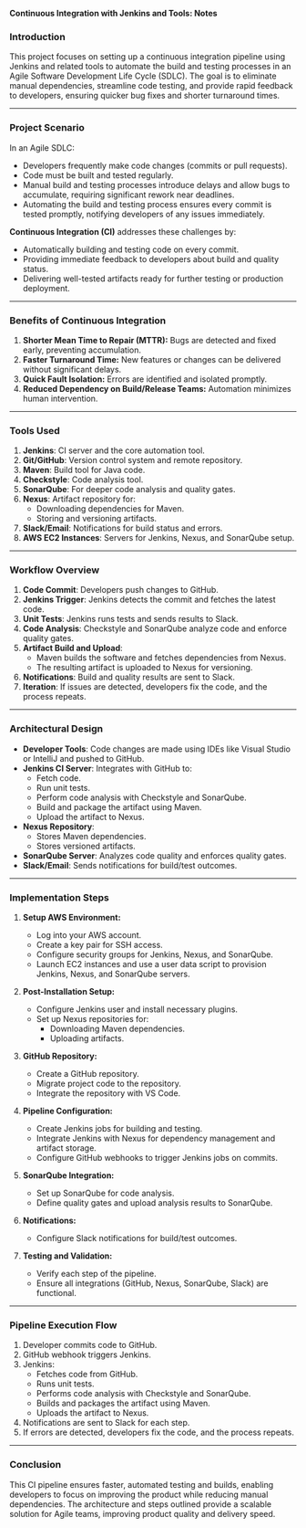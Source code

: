 **Continuous Integration with Jenkins and Tools: Notes**

### **Introduction**
This project focuses on setting up a continuous integration pipeline using Jenkins and related tools to automate the build and testing processes in an Agile Software Development Life Cycle (SDLC). The goal is to eliminate manual dependencies, streamline code testing, and provide rapid feedback to developers, ensuring quicker bug fixes and shorter turnaround times.

---

### **Project Scenario**
In an Agile SDLC:
- Developers frequently make code changes (commits or pull requests).
- Code must be built and tested regularly.
- Manual build and testing processes introduce delays and allow bugs to accumulate, requiring significant rework near deadlines.
- Automating the build and testing process ensures every commit is tested promptly, notifying developers of any issues immediately.

**Continuous Integration (CI)** addresses these challenges by:
- Automatically building and testing code on every commit.
- Providing immediate feedback to developers about build and quality status.
- Delivering well-tested artifacts ready for further testing or production deployment.

---

### **Benefits of Continuous Integration**
1. **Shorter Mean Time to Repair (MTTR):** Bugs are detected and fixed early, preventing accumulation.
2. **Faster Turnaround Time:** New features or changes can be delivered without significant delays.
3. **Quick Fault Isolation:** Errors are identified and isolated promptly.
4. **Reduced Dependency on Build/Release Teams:** Automation minimizes human intervention.

---

### **Tools Used**
1. **Jenkins**: CI server and the core automation tool.
2. **Git/GitHub**: Version control system and remote repository.
3. **Maven**: Build tool for Java code.
4. **Checkstyle**: Code analysis tool.
5. **SonarQube**: For deeper code analysis and quality gates.
6. **Nexus**: Artifact repository for:
   - Downloading dependencies for Maven.
   - Storing and versioning artifacts.
7. **Slack/Email**: Notifications for build status and errors.
8. **AWS EC2 Instances**: Servers for Jenkins, Nexus, and SonarQube setup.

---

### **Workflow Overview**
1. **Code Commit**: Developers push changes to GitHub.
2. **Jenkins Trigger**: Jenkins detects the commit and fetches the latest code.
3. **Unit Tests**: Jenkins runs tests and sends results to Slack.
4. **Code Analysis**: Checkstyle and SonarQube analyze code and enforce quality gates.
5. **Artifact Build and Upload**:
   - Maven builds the software and fetches dependencies from Nexus.
   - The resulting artifact is uploaded to Nexus for versioning.
6. **Notifications**: Build and quality results are sent to Slack.
7. **Iteration**: If issues are detected, developers fix the code, and the process repeats.

---

### **Architectural Design**
- **Developer Tools**: Code changes are made using IDEs like Visual Studio or IntelliJ and pushed to GitHub.
- **Jenkins CI Server**: Integrates with GitHub to:
  - Fetch code.
  - Run unit tests.
  - Perform code analysis with Checkstyle and SonarQube.
  - Build and package the artifact using Maven.
  - Upload the artifact to Nexus.
- **Nexus Repository**:
  - Stores Maven dependencies.
  - Stores versioned artifacts.
- **SonarQube Server**: Analyzes code quality and enforces quality gates.
- **Slack/Email**: Sends notifications for build/test outcomes.

---

### **Implementation Steps**
1. **Setup AWS Environment:**
   - Log into your AWS account.
   - Create a key pair for SSH access.
   - Configure security groups for Jenkins, Nexus, and SonarQube.
   - Launch EC2 instances and use a user data script to provision Jenkins, Nexus, and SonarQube servers.

2. **Post-Installation Setup:**
   - Configure Jenkins user and install necessary plugins.
   - Set up Nexus repositories for:
     - Downloading Maven dependencies.
     - Uploading artifacts.

3. **GitHub Repository:**
   - Create a GitHub repository.
   - Migrate project code to the repository.
   - Integrate the repository with VS Code.

4. **Pipeline Configuration:**
   - Create Jenkins jobs for building and testing.
   - Integrate Jenkins with Nexus for dependency management and artifact storage.
   - Configure GitHub webhooks to trigger Jenkins jobs on commits.

5. **SonarQube Integration:**
   - Set up SonarQube for code analysis.
   - Define quality gates and upload analysis results to SonarQube.

6. **Notifications:**
   - Configure Slack notifications for build/test outcomes.

7. **Testing and Validation:**
   - Verify each step of the pipeline.
   - Ensure all integrations (GitHub, Nexus, SonarQube, Slack) are functional.

---

### **Pipeline Execution Flow**
1. Developer commits code to GitHub.
2. GitHub webhook triggers Jenkins.
3. Jenkins:
   - Fetches code from GitHub.
   - Runs unit tests.
   - Performs code analysis with Checkstyle and SonarQube.
   - Builds and packages the artifact using Maven.
   - Uploads the artifact to Nexus.
4. Notifications are sent to Slack for each step.
5. If errors are detected, developers fix the code, and the process repeats.

---

### **Conclusion**
This CI pipeline ensures faster, automated testing and builds, enabling developers to focus on improving the product while reducing manual dependencies. The architecture and steps outlined provide a scalable solution for Agile teams, improving product quality and delivery speed.

